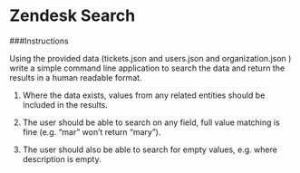 # Zendesk Search

###Instructions

Using the provided data (tickets.json and users.json and organization.json ) write a simple command line application to search the data and return the results in a human readable format.

1. Where the data exists, values from any related entities should be included in the results. 

2. The user should be able to search on any field, full value matching is fine (e.g. “mar” won’t return “mary”). 

3. The user should also be able to search for empty values, e.g. where description is empty.
